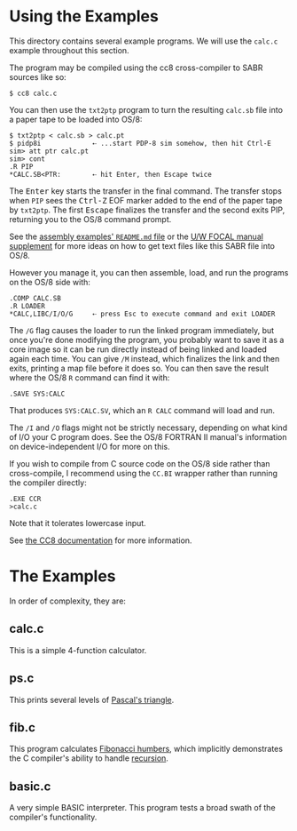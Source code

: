 # Using the Examples

This directory contains several example programs. We will use the
`calc.c` example throughout this section.

The program may be compiled using the cc8 cross-compiler to SABR sources
like so:

    $ cc8 calc.c

You can then use the `txt2ptp` program to turn the resulting `calc.sb`
file into a paper tape to be loaded into OS/8:

    $ txt2ptp < calc.sb > calc.pt
    $ pidp8i             ⇠ ...start PDP-8 sim somehow, then hit Ctrl-E
    sim> att ptr calc.pt
    sim> cont
    .R PIP
    *CALC.SB<PTR:        ⇠ hit Enter, then Escape twice

The <kbd>Enter</kbd> key starts the transfer in the final command. The
transfer stops when `PIP` sees the <kbd>Ctrl-Z</kbd> EOF marker added to
the end of the paper tape by `txt2ptp`. The first <kbd>Escape</kbd>
finalizes the transfer and the second exits PIP, returning you to the
OS/8 command prompt.

See the [assembly examples' `README.md` file][aerm] or the [U/W FOCAL
manual supplement][uwfs] for more ideas on how to get text files like
this SABR file into OS/8.

However you manage it, you can then assemble, load, and run the programs
on the OS/8 side with:

    .COMP CALC.SB
    .R LOADER
    *CALC,LIBC/I/O/G     ⇠ press Esc to execute command and exit LOADER

The `/G` flag causes the loader to run the linked program immediately,
but once you're done modifying the program, you probably want to save it
as a core image so it can be run directly instead of being linked and
loaded again each time. You can give `/M` instead, which finalizes the
link and then exits, printing a map file before it does so. You can then
save the result where the OS/8 `R` command can find it with:

    .SAVE SYS:CALC

That produces `SYS:CALC.SV`, which an `R CALC` command will load and
run.

The `/I` and `/O` flags might not be strictly necessary, depending on
what kind of I/O your C program does.  See the OS/8 FORTRAN II manual's
information on device-independent I/O for more on this.

If you wish to compile from C source code on the OS/8 side rather than
cross-compile, I recommend using the `CC.BI` wrapper rather than running
the compiler directly:

    .EXE CCR
    >calc.c

Note that it tolerates lowercase input.

See [the CC8 documentation][ccrm] for more information.


[aerm]: /doc/trunk/examples/README.md
[ccrm]: /doc/trunk/src/cc8/README.md
[uwfs]: /doc/trunk/doc/uwfocal-manual-supp.md


# The Examples

In order of complexity, they are:

## calc.c

This is a simple 4-function calculator.


## ps.c

This prints several levels of [Pascal's triangle][pt].

[pt]: https://en.wikipedia.org/wiki/Pascal%27s_triangle


## fib.c

This program calculates [Fibonacci humbers][fn], which implicitly
demonstrates the C compiler's ability to handle [recursion][rec].

[fn]:  https://en.wikipedia.org/wiki/Fibonacci_number
[rec]: https://en.wikipedia.org/wiki/Recursion_(computer_science)


## basic.c

A very simple BASIC interpreter. This program tests a broad swath of the
compiler's functionality.
